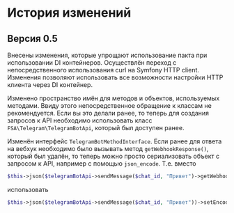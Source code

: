 # История изменений

## Версия 0.5

Внесены изменения, которые упрощают использование пакта при использовании DI контейнеров. Осуществлён переход с непосредственного использования curl на Symfony HTTP client. Изменения позволяют использовать все возможности настройки HTTP клиента через DI контейнер.

Изменено пространство имён для методов и объектов, используемых методами. Ввиду этого непосредственное обращение к классам не рекомендуется. Если вы это делали ранее, то теперь для создания запросов к API необходимо использовать класс `FSA\Telegram\TelegramBotApi`, который был доступен ранее.

Изменён интерфейс `TelegramBotMethodInterface`. Если ранее для ответа на вебхук необходимо было вызывать метод `getWebhookResponse()`, который был удалён, то теперь можно просто сериализовать объект с запросом к API, например с помощью `json_encode`. Т.е. вместо

```php
$this->json($telegramBotApi->sendMessage($chat_id, "Привет")->getWebhookResponse())->setEncodingOptions(JSON_UNESCAPED_UNICODE);
```

использовать

```php
$this->json($telegramBotApi->sendMessage($chat_id, "Привет"))->setEncodingOptions(JSON_UNESCAPED_UNICODE);
```
